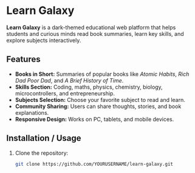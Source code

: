 # Learn Galaxy

**Learn Galaxy** is a dark-themed educational web platform that helps students and curious minds read book summaries, learn key skills, and explore subjects interactively.

## Features
- **Books in Short:** Summaries of popular books like *Atomic Habits*, *Rich Dad Poor Dad*, and *A Brief History of Time*.
- **Skills Section:** Coding, maths, physics, chemistry, biology, microcontrollers, and entrepreneurship.
- **Subjects Selection:** Choose your favorite subject to read and learn.
- **Community Sharing:** Users can share thoughts, stories, and book explanations.
- **Responsive Design:** Works on PC, tablets, and mobile devices.

## Installation / Usage
1. Clone the repository:
   ```bash
   git clone https://github.com/YOURUSERNAME/learn-galaxy.git
